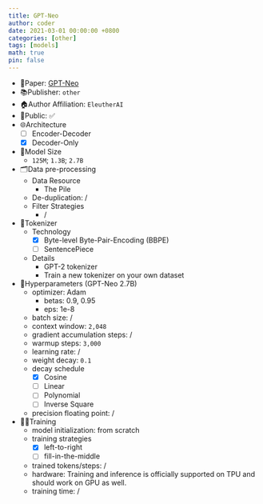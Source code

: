 ```yaml
---
title: GPT-Neo
author: coder
date: 2021-03-01 00:00:00 +0800
categories: [other]
tags: [models]
math: true
pin: false
---
```


- 📙Paper: [GPT-Neo](https://github.com/EleutherAI/gpt-neo)
- 📚Publisher: `other`
- 🏠Author Affiliation: `EleutherAI`
- 🔑Public: ✅
- 🌐Architecture
  + [ ] Encoder-Decoder
  + [x] Decoder-Only
- 📏Model Size
  + `125M`; `1.3B`; `2.7B`
- 🗂️Data pre-processing
  + Data Resource
    * The Pile
  + De-duplication: /
  + Filter Strategies
    * /
- 🍉Tokenizer
  + Technology
    * [x] Byte-level Byte-Pair-Encoding (BBPE)
    * [ ] SentencePiece
  + Details
    * GPT-2 tokenizer
    * Train a new tokenizer on your own dataset
- 🧪Hyperparameters (GPT-Neo 2.7B)
  + optimizer: Adam
    * betas: 0.9, 0.95
    * eps: 1e-8
  + batch size: /
  + context window: `2,048`
  + gradient accumulation steps: /
  + warmup steps: `3,000`
  + learning rate: /
  + weight decay: `0.1`
  + decay schedule
    * [x] Cosine
    * [ ] Linear
    * [ ] Polynomial
    * [ ] Inverse Square
  + precision floating point: /
- 🏃‍♀️Training
  + model initialization: from scratch
  + training strategies
    * [x] left-to-right
    * [ ] fill-in-the-middle
  + trained tokens/steps: /
  + hardware: Training and inference is officially supported on TPU and should work on GPU as well.
  + training time: /
